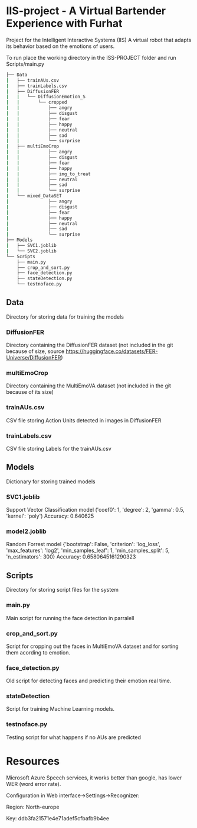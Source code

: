 # IIS-project - A Virtual Bartender Experience with Furhat
Project for the Intelligent Interactive Systems (IIS)
A virtual robot that adapts its behavior based on the emotions of users.

To run place the working directory in the ISS-PROJECT folder and run Scripts/main.py

```bash
├── Data
|   ├── trainAUs.csv
|   ├── trainLabels.csv
|   ├── DiffusionFER
|   |   └── DiffusionEmotion_S
|   |       └── cropped
|   |           ├── angry
|   |           ├── disgust
|   |           ├── fear
|   |           ├── happy
|   |           ├── neutral
|   |           ├── sad
|   |           └── surprise
|   ├── multiEmoCrop
|   |           ├── angry
|   |           ├── disgust
|   |           ├── fear
|   |           ├── happy
|   |           ├── img_to_treat
|   |           ├── neutral
|   |           ├── sad
|   |           └── surprise
|   └── mixed_DataSET
|               ├── angry
|               ├── disgust
|               ├── fear
|               ├── happy
|               ├── neutral
|               ├── sad
|               └── surprise
├── Models
|   ├── SVC1.joblib
|   └── SVC2.joblib 
└── Scripts
    ├── main.py
    ├── crop_and_sort.py
    ├── face_detection.py
    ├── stateDetection.py
    └── testnoface.py
```

## Data
Directory for storing data for training the models

### DiffusionFER
Directory containing the DiffusionFER dataset (not included in the git because of size, source https://huggingface.co/datasets/FER-Universe/DiffusionFER)

### multiEmoCrop
Directory containing the MultiEmoVA dataset (not included in the git because of its size)

### trainAUs.csv
CSV file storing Action Units detected in images in DiffusionFER

### trainLabels.csv
CSV file storing Labels for the trainAUs.csv

## Models
Dictionary for storing trained models

### SVC1.joblib
Support Vector Classification model ('coef0': 1, 'degree': 2, 'gamma': 0.5, 'kernel': 'poly') Accuracy: 0.640625

### model2.joblib
Random Forrest model {'bootstrap': False, 'criterion': 'log_loss', 'max_features': 'log2', 'min_samples_leaf': 1, 'min_samples_split': 5, 'n_estimators': 300} Accuracy: 0.6580645161290323

## Scripts
Directory for storing script files for the system

### main.py
Main script for running the face detection in parralell

### crop_and_sort.py
Script for cropping out the faces in MultiEmoVA dataset and for sorting them acording to emotion.

### face_detection.py
Old script for detecting faces and predicting their emotion real time.

### stateDetection
Script for training Machine Learning models.

### testnoface.py
Testing script for what happens if no AUs are predicted 

# Resources
Microsoft Azure Speech services, it works better than google, has lower WER (word error rate).

Configuration in Web interface->Settings->Recognizer:

Region: North-europe

Key: ddb3fa21571e4e71adef5cfbafb9b4ee
